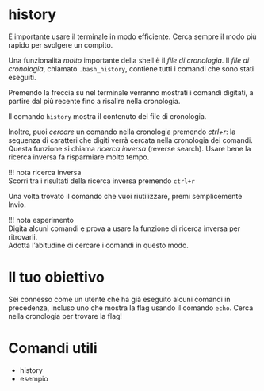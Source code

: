 # history

È importante usare il terminale in modo efficiente. Cerca sempre il modo più rapido per svolgere un compito.

Una funzionalità *molto* importante della shell è il _file di cronologia_. Il _file di cronologia_, chiamato `.bash_history`, contiene tutti i comandi che sono stati eseguiti.

Premendo la freccia su nel terminale verranno mostrati i comandi digitati, a partire dal più recente fino a risalire nella cronologia.

Il comando `history` mostra il contenuto del file di cronologia.


Inoltre, puoi *cercare* un comando nella cronologia premendo _ctrl+r_: la sequenza di caratteri che digiti verrà cercata nella cronologia dei comandi. Questa funzione si chiama *ricerca inversa* (reverse search). Usare bene la ricerca inversa fa risparmiare molto tempo.


!!! nota ricerca inversa  
    Scorri tra i risultati della ricerca inversa premendo `ctrl+r`

Una volta trovato il comando che vuoi riutilizzare, premi semplicemente Invio.

!!! nota esperimento  
    Digita alcuni comandi e prova a usare la funzione di ricerca inversa per ritrovarli.  
    Adotta l’abitudine di cercare i comandi in questo modo.


# Il tuo obiettivo
Sei connesso come un utente che ha già eseguito alcuni comandi in precedenza, incluso uno che mostra la flag usando il comando `echo`. Cerca nella cronologia per trovare la flag!


# Comandi utili
- history
- esempio

